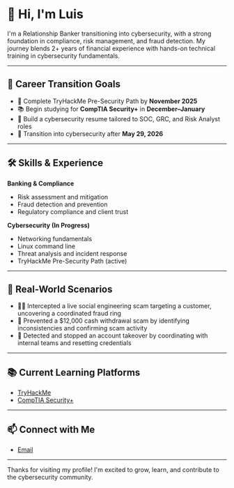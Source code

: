 # 👋 Hi, I'm Luis

I'm a Relationship Banker transitioning into cybersecurity, with a strong foundation in compliance, risk management, and fraud detection. 
My journey blends 2+ years of financial experience with hands-on technical training in cybersecurity fundamentals.

---

## 🔐 Career Transition Goals

- 🎯 Complete TryHackMe Pre-Security Path by **November 2025**
- 📚 Begin studying for **CompTIA Security+** in **December–January**
- 🧠 Build a cybersecurity resume tailored to SOC, GRC, and Risk Analyst roles
- 🚀 Transition into cybersecurity after **May 29, 2026**

---

## 🛠️ Skills & Experience

**Banking & Compliance**
- Risk assessment and mitigation
- Fraud detection and prevention
- Regulatory compliance and client trust

**Cybersecurity (In Progress)**
- Networking fundamentals
- Linux command line
- Threat analysis and incident response
- TryHackMe Pre-Security Path (active)

---

## 🧪 Real-World Scenarios

- 🕵️‍♂️ Intercepted a live social engineering scam targeting a customer, uncovering a coordinated fraud ring
- 💬 Prevented a $12,000 cash withdrawal scam by identifying inconsistencies and confirming scam activity
- 🔐 Detected and stopped an account takeover by coordinating with internal teams and resetting credentials

---

## 📚 Current Learning Platforms

- [TryHackMe](https://tryhackme.com/)
- [CompTIA Security+](https://www.comptia.org/certifications/security)

---

## 📫 Connect with Me

- [Email](mailto:leyvamadridps@gmail.com)

---

Thanks for visiting my profile! I'm excited to grow, learn, and contribute to the cybersecurity community.
